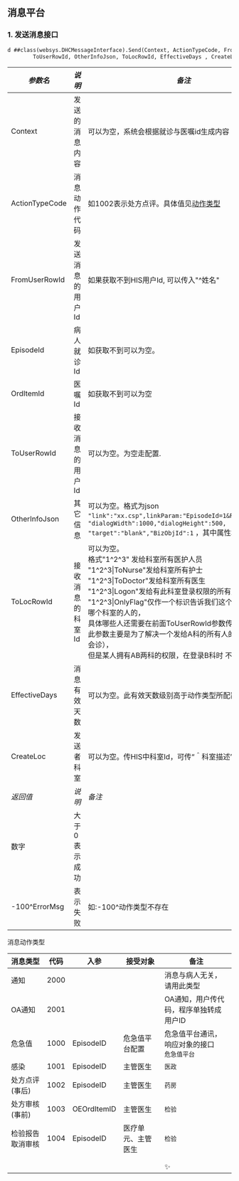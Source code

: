 ## 消息平台 ##
### 1. 发送消息接口 ###
```vb
d ##class(websys.DHCMessageInterface).Send(Context, ActionTypeCode, FromUserRowId, EpisodeId, OrdItemId, 
        ToUserRowId, OtherInfoJson, ToLocRowId, EffectiveDays , CreateLoc)
```


| *参数名* | *说明*      | *备注*                                                 |
| -------------- | ----------------- | ------------------------------------------------------------ |
| Context        | 发送的消息内容    | 可以为空，系统会根据就诊与医嘱id生成内容                     |
| ActionTypeCode | 消息动作代码      | 如1002表示处方点评。具体值见<a href="#消息动作类型">动作类型</a>                         |
| FromUserRowId  | 发送消息的用户Id  | 如果获取不到HIS用户Id, 可以传入"^姓名"                       |
| EpisodeId      | 病人就诊Id        | 如获取不到可以为空。                                         |
| OrdItemId      | 医嘱Id            | 如获取不到可以为空                                           |
| ToUserRowId    | 接收消息的用户Id  | 可以为空。为空走配置.                                        |
| OtherInfoJson  | 其它信息          |  可以为空。格式为json<br> `"link":"xx.csp",linkParam:"EpisodeId=1&ReportId=002"`,<br>`"dialogWidth":1000,"dialogHeight":500,`<br>`"target":"blank","BizObjId":1` ，其中属性均为可选项  |
|ToLocRowId     | 接收消息的科室 Id | 可以为空。<br>格式"1^2^3" 发给科室所有医护人员<br> "1^2^3\|ToNurse"发给科室所有护士<br>"1^2^3\|ToDoctor"发给科室所有医生<br>"1^2^3\|Logon"发给有此科室登录权限的所有用户<br>"1^2^3\|OnlyFlag"仅作一个标识告诉我们这个消息 是想发给哪个科室的人的，<br>具体哪些人还需要在前面ToUserRowId参数传<br>此参数主要是为了解决一个发给A科的所有人的消息（比 如会诊），<br>但是某人拥有AB两科的权限，在登录B科时 不查看 A科消息 |
| EffectiveDays  | 消息有效天数      | 可以为空。此有效天数级别高于动作类型所配置                   |
| CreateLoc      | 发送者科室        | 可以为空。传HIS中科室Id，可传“＾科室描述”                    |
|*返回值* |*说明*|*备注*|
|数字|大于0表示成功||
|-100^ErrorMsg|表示失败|如:-100^动作类型不存在|

消息动作类型

| 消息类型         | 代码 | 入参        | 接受对象           | 备注                                           |
| ---------------- | ---- | ----------- | ------------------ | ---------------------------------------------- |
| 通知             | 2000 |             |                    | 消息与病人无关，请用此类型                     |
| OA通知           | 2001 |             |                    | OA通知，用户传代码，程序单独转成用户ID         |
| 危急值           | 1000 | EpisodeID   | 危急值平台配置     | 危急值平台通讯，响应对象的接口<br>`危急值平台` |
| 感染             | 1001 | EpisodeID   | 主管医生           | `医政`                                         |
| 处方点评(事后)   | 1002 | EpisodeID   | 主管医生           | `药房`                                         |
| 处方审核(事前)   | 1003 | OEOrdItemID | 主管医生           | `检验`                                         |
| 检验报告取消审核 | 1004 | EpisodeID   | 医疗单元、主管医生 | `检验`                                         |
|                  |      |             |                    |                                                |
|                  |      |             |                    |                                                |
|                  |      |             |                    | :sparkles:                                     |

